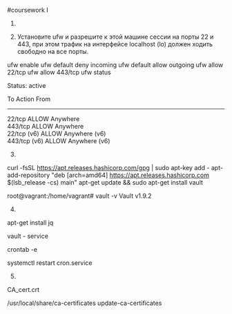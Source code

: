 #coursework I

1. 

2. Установите ufw и разрешите к этой машине сессии на порты 22 и 443, при этом трафик на интерфейсе localhost (lo) должен ходить свободно на все порты.

ufw enable
ufw default deny incoming
ufw default allow outgoing
ufw allow 22/tcp
ufw allow 443/tcp
ufw status


Status: active

To                         Action      From
--                         ------      ----
22/tcp                     ALLOW       Anywhere                  
443/tcp                    ALLOW       Anywhere                  
22/tcp (v6)                ALLOW       Anywhere (v6)             
443/tcp (v6)               ALLOW       Anywhere (v6) 

3.

curl -fsSL https://apt.releases.hashicorp.com/gpg | sudo apt-key add -
apt-add-repository "deb [arch=amd64] https://apt.releases.hashicorp.com $(lsb_release -cs) main"
apt-get update && sudo apt-get install vault

root@vagrant:/home/vagrant# vault -v
Vault v1.9.2

4. 

apt-get install jq 


vault - service

crontab -e

systemctl restart cron.service

5.

CA_cert.crt

/usr/local/share/ca-certificates
update-ca-certificates


 
